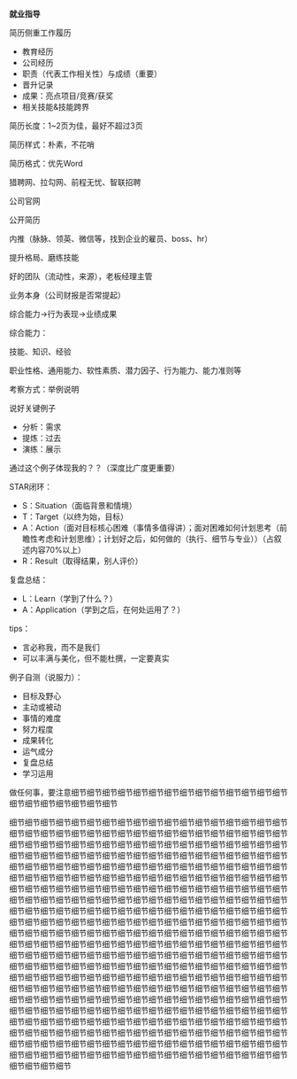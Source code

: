 **就业指导**



简历侧重工作履历



- 教育经历
- 公司经历
- 职责（代表工作相关性）与成绩（重要）
- 晋升记录
- 成果：亮点项目/竞赛/获奖
- 相关技能&技能跨界



简历长度：1~2页为佳，最好不超过3页

简历样式：朴素，不花哨

简历格式：优先Word



猎聘网、拉勾网、前程无忧、智联招聘

公司官网

公开简历

内推（脉脉、领英、微信等，找到企业的雇员、boss、hr）



提升格局、磨练技能

好的团队（流动性，来源），老板经理主管

业务本身（公司财报是否常提起）



综合能力->行为表现->业绩成果

综合能力：

技能、知识、经验

职业性格、通用能力、软性素质、潜力因子、行为能力、能力准则等

考察方式：举例说明



说好关键例子

- 分析：需求
- 提炼：过去
- 演练：展示

通过这个例子体现我的？？（深度比广度更重要）

STAR闭环：

- S：Situation（面临背景和情境）
- T：Target（以终为始，目标）
- A：Action（面对目标核心困难（事情多值得讲）；面对困难如何计划思考（前瞻性考虑和计划思维）；计划好之后，如何做的（执行、细节与专业））（占叙述内容70%以上）
- R：Result（取得结果，别人评价）

复盘总结：

- L：Learn（学到了什么？）
- A：Application（学到之后，在何处运用了？）

tips：

- 言必称我，而不是我们
- 可以丰满与美化，但不能杜撰，一定要真实



例子自测（说服力）：

- 目标及野心
- 主动或被动
- 事情的难度
- 努力程度
- 成果转化
- 运气成分
- 复盘总结
- 学习运用



做任何事，要注意细节细节细节细节细节细节细节细节细节细节细节细节细节细节细节细节细节细节细节细节细节

细节细节细节细节细节细节细节细节细节细节细节细节细节细节细节细节细节细节细节细节细节细节细节细节细节细节细节细节细节细节细节细节细节细节细节细节细节细节细节细节细节细节细节细节细节细节细节细节细节细节细节细节细节细节细节细节细节细节细节细节细节细节细节细节细节细节细节细节细节细节细节细节细节细节细节细节细节细节细节细节细节细节细节细节细节细节细节细节细节细节细节细节细节细节细节细节细节细节细节细节细节细节细节细节细节细节细节细节细节细节细节细节细节细节细节细节细节细节细节细节细节细节细节细节细节细节细节细节细节细节细节细节细节细节细节细节细节细节细节细节细节细节细节细节细节细节细节细节细节细节细节细节细节细节细节细节细节细节细节细节细节细节细节细节细节细节细节细节细节细节细节细节细节细节细节细节细节细节细节细节细节细节细节细节细节细节细节细节细节细节细节细节细节细节细节细节细节细节细节细节细节细节细节细节细节细节细节细节细节细节细节细节细节细节细节细节细节细节细节细节细节细节细节细节细节细节细节细节细节细节细节细节细节细节细节细节细节细节细节细节细节细节细节细节细节细节细节细节细节细节细节细节细节细节细节细节细节细节细节细节细节细节细节细节细节细节细节细节细节细节细节细节细节细节细节细节细节细节细节细节细节细节细节细节细节细节细节细节细节细节细节细节细节细节细节细节细节细节细节细节细节细节细节细节细节细节细节细节细节细节细节细节细节细节细节细节细节细节细节细节细节细节细节细节细节细节细节细节细节细节细节细节细节细节细节细节细节细节细节细节细节细节细节细节细节细节细节细节细节细节细节细节细节细节细节细节细节细节细节细节细节细节细节细节细节细节细节细节细节细节细节细节细节细节细节细节细节细节细节细节细节细节细节细节细节细节细节细节细节细节细节细节细节细节细节细节细节细节细节细节